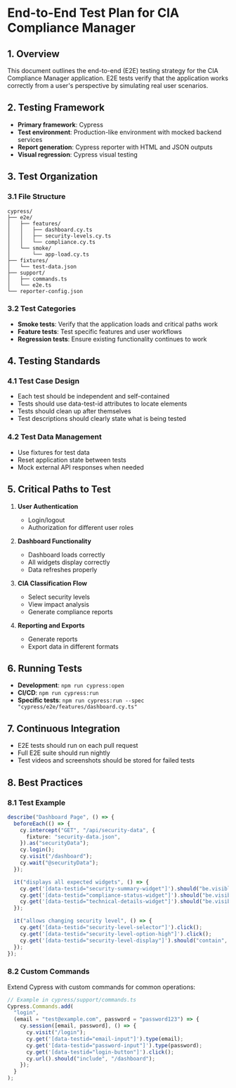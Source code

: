 # End-to-End Test Plan for CIA Compliance Manager

## 1. Overview

This document outlines the end-to-end (E2E) testing strategy for the CIA Compliance Manager application. E2E tests verify that the application works correctly from a user's perspective by simulating real user scenarios.

## 2. Testing Framework

- **Primary framework**: Cypress
- **Test environment**: Production-like environment with mocked backend services
- **Report generation**: Cypress reporter with HTML and JSON outputs
- **Visual regression**: Cypress visual testing

## 3. Test Organization

### 3.1 File Structure

```
cypress/
├── e2e/
│   ├── features/
│   │   ├── dashboard.cy.ts
│   │   ├── security-levels.cy.ts
│   │   └── compliance.cy.ts
│   └── smoke/
│       └── app-load.cy.ts
├── fixtures/
│   └── test-data.json
├── support/
│   ├── commands.ts
│   └── e2e.ts
└── reporter-config.json
```

### 3.2 Test Categories

- **Smoke tests**: Verify that the application loads and critical paths work
- **Feature tests**: Test specific features and user workflows
- **Regression tests**: Ensure existing functionality continues to work

## 4. Testing Standards

### 4.1 Test Case Design

- Each test should be independent and self-contained
- Tests should use data-test-id attributes to locate elements
- Tests should clean up after themselves
- Test descriptions should clearly state what is being tested

### 4.2 Test Data Management

- Use fixtures for test data
- Reset application state between tests
- Mock external API responses when needed

## 5. Critical Paths to Test

1. **User Authentication**

   - Login/logout
   - Authorization for different user roles

2. **Dashboard Functionality**

   - Dashboard loads correctly
   - All widgets display correctly
   - Data refreshes properly

3. **CIA Classification Flow**

   - Select security levels
   - View impact analysis
   - Generate compliance reports

4. **Reporting and Exports**
   - Generate reports
   - Export data in different formats

## 6. Running Tests

- **Development**: `npm run cypress:open`
- **CI/CD**: `npm run cypress:run`
- **Specific tests**: `npm run cypress:run --spec "cypress/e2e/features/dashboard.cy.ts"`

## 7. Continuous Integration

- E2E tests should run on each pull request
- Full E2E suite should run nightly
- Test videos and screenshots should be stored for failed tests

## 8. Best Practices

### 8.1 Test Example

```typescript
describe("Dashboard Page", () => {
  beforeEach(() => {
    cy.intercept("GET", "/api/security-data", {
      fixture: "security-data.json",
    }).as("securityData");
    cy.login();
    cy.visit("/dashboard");
    cy.wait("@securityData");
  });

  it("displays all expected widgets", () => {
    cy.get('[data-testid="security-summary-widget"]').should("be.visible");
    cy.get('[data-testid="compliance-status-widget"]').should("be.visible");
    cy.get('[data-testid="technical-details-widget"]').should("be.visible");
  });

  it("allows changing security level", () => {
    cy.get('[data-testid="security-level-selector"]').click();
    cy.get('[data-testid="security-level-option-high"]').click();
    cy.get('[data-testid="security-level-display"]').should("contain", "High");
  });
});
```

### 8.2 Custom Commands

Extend Cypress with custom commands for common operations:

```typescript
// Example in cypress/support/commands.ts
Cypress.Commands.add(
  "login",
  (email = "test@example.com", password = "password123") => {
    cy.session([email, password], () => {
      cy.visit("/login");
      cy.get('[data-testid="email-input"]').type(email);
      cy.get('[data-testid="password-input"]').type(password);
      cy.get('[data-testid="login-button"]').click();
      cy.url().should("include", "/dashboard");
    });
  }
);
```
